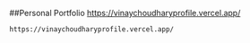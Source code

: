 ##Personal Portfolio
https://vinaychoudharyprofile.vercel.app/
```bash
https://vinaychoudharyprofile.vercel.app/
```

